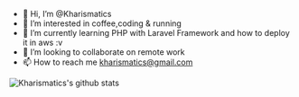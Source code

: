 - 👋 Hi, I’m @Kharismatics
- 👀 I’m interested in coffee,coding & running
- 🌱 I’m currently learning PHP with Laravel Framework and how to deploy it in aws :v
- 💞️ I’m looking to collaborate on remote work
- 📫 How to reach me kharismatics@gmail.com

![Kharismatics's github stats](https://github-readme-stats.vercel.app/api?username=Kharismatics&count_private=true)
<!---
Kharismatics/Kharismatics is a ✨ special ✨ repository because its `README.md` (this file) appears on your GitHub profile.
You can click the Preview link to take a look at your changes.
--->
